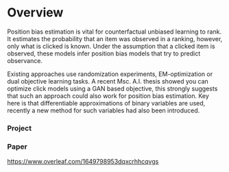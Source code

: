 # Overview #

Position bias estimation is vital for counterfactual unbiased 
learning to rank. It estimates the probability that an item was observed in 
a ranking, however, only what is clicked is known. Under the assumption 
that a clicked item is observed, these models infer position bias models that 
try to predict observance.

Existing approaches use randomization experiments, EM-optimization or dual objective learning tasks. 
A recent Msc. A.I. thesis showed you can optimize click models using a GAN based objective, 
this strongly suggests that such an approach could also work for position bias estimation. 
Key here is that differentiable approximations of binary variables are used, 
recently a new method for such variables had also been introduced.


### Project



### Paper

https://www.overleaf.com/1649798953dqxcrhhcqvgs
